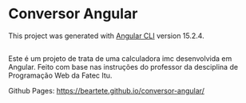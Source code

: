 # Conversor Angular

This project was generated with [Angular CLI](https://github.com/angular/angular-cli) version 15.2.4.

##
Este é um projeto de trata de uma calculadora imc desenvolvida em Angular. Feito com base nas instruções do professor da desciplina de Programação Web da Fatec Itu.

Github Pages: https://beartete.github.io/conversor-angular/
